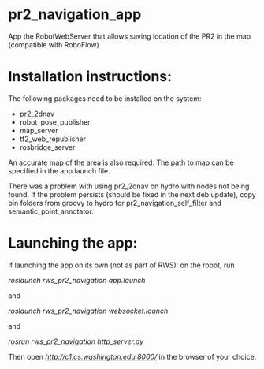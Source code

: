 # pr2_navigation_app
App the RobotWebServer that allows saving location of the PR2 in the map (compatible with RoboFlow)

# Installation instructions:
The following packages need to be installed on the system:

* pr2_2dnav
* robot_pose_publisher
* map_server
* tf2_web_republisher
* rosbridge_server

An accurate map of the area is also required. The path to map can be specified in the app.launch file.

There was a problem with using pr2_2dnav on hydro with nodes not being found. 
If the problem persists (should be fixed in the next deb update), 
copy bin folders from groovy to hydro for pr2_navigation_self_filter and semantic_point_annotator. 

# Launching the app:
If launching the app on its own (not as part of RWS):
on the robot, run 

*roslaunch rws_pr2_navigation app.launch*

and

*roslaunch rws_pr2_navigation websocket.launch*

and 

*rosrun rws_pr2_navigation http_server.py*

Then open *http://c1.cs.washington.edu:8000/* in the browser of your choice.